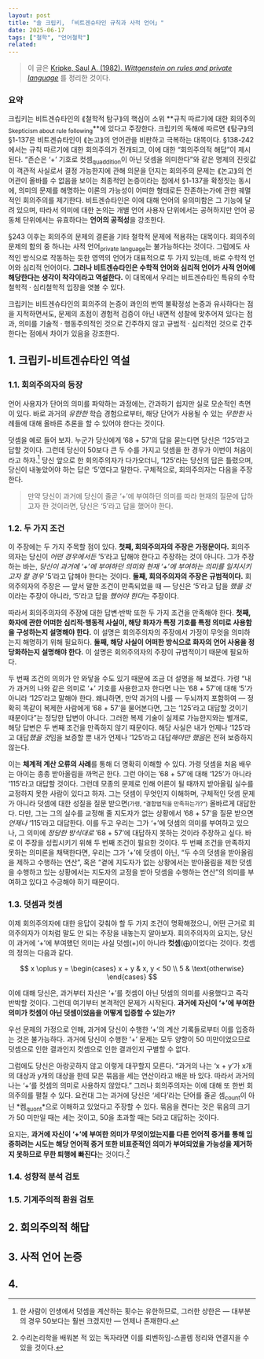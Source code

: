 ```yaml
---
layout: post
title: "솔 크립키, 「비트겐슈타인 규칙과 사적 언어」"
date: 2025-06-17
tags: ["철학", "언어철학"]
related:
---
```


> 이 글은 <a href="/public/Kripke - Wittgenstein On Rules and Private Language.pdf">Kripke, Saul A. (1982). *Wittgenstein on rules and private language*</a> 를 정리한 것이다.

### 요약

크립키는 비트겐슈타인의 ⟪철학적 탐구⟫의 핵심이 소위 **규칙 따르기에 대한 회의주의<sub>Skepticism about rule following</sub>**에 있다고 주장한다. 크립키의 독해에 따르면 ⟪탐구⟫의 §1-137은 비트겐슈타인이 ⟪논고⟫의 언어관을 비판하고 극복하는 대목이다. §138-242에서는 규칙 따르기에 대한 회의주의가 전개되고, 이에 대한 “회의주의적 해답”이 제시된다. “존슨은 ‘+’ 기호로 컷셈<sub>quaddition</sub>이 아닌 덧셈을 의미한다”와 같은 명제의 진릿값이 객관적 사실로서 결정 가능한지에 관해 의문을 던지는 회의주의 문제는 ⟪논고⟫의 언어관이 올바를 수 없음을 보이는 최종적인 논증이라는 점에서 §1-137을 확정짓는 동시에, 의미의 문제를 해명하는 이론의 가능성이 어떠한 형태로든 잔존하는가에 관한 궤멸적인 회의주의를 제기한다. 비트겐슈타인은 이에 대해 언어의 유의미함은 그 기능에 달려 있으며, 따라서 의미에 대한 논의는 개별 언어 사용자 단위에서는 공허하지만 언어 공동체 단위에서는 유효하다는 **언어의 공적성**을 강조한다.

§243 이후는 회의주의 문제의 결론을 기타 철학적 문제에 적용하는 대목이다. 회의주의 문제의 함의 중 하나는 사적 언어<sub>private language</sub>는 불가능하다는 것이다. 그럼에도 사적인 방식으로 작동하는 듯한 영역의 언어가 대표적으로 두 가지 있는데, 바로 수학적 언어와 심리적 언어이다. **그러나 비트겐슈타인은 수학적 언어와 심리적 언어가 사적 언어에 해당한다는 생각이 착각이라고 역설한다.** 이 대목에서 우리는 비트겐슈타인 특유의 수학철학적 · 심리철학적 입장을 엿볼 수 있다.

크립키는 비트겐슈타인의 회의주의 논증이 콰인의 번역 불확정성 논증과 유사하다는 점을 지적하면서도, 문제의 초점이 경험적 검증이 아닌 내면적 성찰에 맞추어져 있다는 점과, 의미를 기술적 · 행동주의적인 것으로 간주하지 않고 규범적 · 심리적인 것으로 간주한다는 점에서 차이가 있음을 강조한다.

## 1. 크립키-비트겐슈타인 역설

### 1.1. 회의주의자의 등장

언어 사용자가 단어의 의미를 파악하는 과정에는, 간과하기 쉽지만 실로 모순적인 측면이 있다. 바로 과거의 _유한한_ 학습 경험으로부터, 해당 단어가 사용될 수 있는 _무한한_ 사례들에 대해 올바른 추론을 할 수 있어야 한다는 것이다.

덧셈을 예로 들어 보자. 누군가 당신에게 ’68 + 57’의 답을 묻는다면 당신은 ‘125’라고 답할 것이다. 그런데 당신이 50보다 큰 두 수를 가지고 덧셈을 한 경우가 이번이 처음이라고 하자.[^1] 당신 앞으로 한 회의주의자가 다가오더니, ‘125’라는 당신의 답은 틀렸으며, 당신이 내놓았어야 하는 답은 ‘5’였다고 말한다. 구체적으로, 회의주의자는 다음을 주장한다.

> 만약 당신이 과거에 당신이 줄곧 ‘+’에 부여하던 의미를 따라 현재의 질문에 답하고자 한 것이라면, 당신은 ‘5’라고 답을 했어야 한다.

### 1.2. 두 가지 조건

이 주장에는 두 가지 주목할 점이 있다. **첫째, 회의주의자의 주장은 가정문이다.** 회의주의자는 당신이 _어떤 경우에서든_ ’5’라고 답해야 한다고 주장하는 것이 아니다. 그가 주장하는 바는, _당신이 과거에 ‘+’에 부여하던 의미와 현재 ‘+’에 부여하는 의미를 일치시키고자 할 경우_ ’5’라고 답해야 한다는 것이다. **둘째, 회의주의자의 주장은 규범적이다.** 회의주의자의 주장은 — 앞서 말한 조건이 만족되었을 때 — 당신은 ‘5’라고 답을 *했을 것*이라는 주장이 아니라, ‘5’라고 답을 *했어야 한다*는 주장이다.

따라서 회의주의자의 주장에 대한 답변·반박 또한 두 가지 조건을 만족해야 한다. **첫째, 화자에 관한 어떠한 심리적·행동적 사실이, 해당 화자가 특정 기호를 특정 의미로 사용함을 구성하는지 설명해야 한다.** 이 설명은 회의주의자의 주장에서 가정이 무엇을 의미하는지 해명하기 위해 필요하다. **둘째, 해당 사실이 어떠한 방식으로 화자의 언어 사용을 정당화하는지 설명해야 한다.** 이 설명은 회의주의자의 주장이 규범적이기 때문에 필요하다.

두 번째 조건의 의의가 안 와닿을 수도 있기 때문에 조금 더 설명을 해 보겠다. 가령 “내가 과거의 나와 같은 의미로 ‘+’ 기호를 사용한고자 한다면 나는 ’68 + 57’에 대해 ‘5’가 아니라 ‘125’라고 말해야 한다. 왜냐하면, 만약 과거의 나를 — 두뇌까지 포함하여 — 정확히 똑같이 복제한 사람에게 ’68 + 57’을 물어본다면, 그는 ‘125’라고 대답할 것이기 때문이다”는 정당한 답변이 아니다. 그러한 복제 기술이 실제로 가능한지와는 별개로, 해당 답변은 두 번째 조건을 만족하지 않기 때문이다. 해당 사실은 내가 언제나 ‘125’라고 대답*했을 것*임을 보증할 뿐 내가 언제나 ‘125’라고 대답*해야만 했음*은 전혀 보증하지 않는다.

이는 **체계적 계산 오류의 사례**를 통해 더 명확히 이해할 수 있다. 가령 덧셈을 처음 배우는 아이는 종종 받아올림을 까먹곤 한다. 그런 아이는 ’68 + 57’에 대해 ‘125’가 아니라 ‘115’라고 대답할 것이다. 그런데 모종의 문제로 인해 어른이 될 때까지 받아올림 실수를 교정하지 못한 사람이 있다고 하자. 그는 덧셈이 무엇인지 이해하며, 구체적인 덧셈 문제가 아니라 덧셈에 대한 성질을 질문 받으면<small>(가령, “결합법칙을 만족하는가?”)</small> 올바르게 대답한다. 다만, 그는 그의 실수를 교정해 줄 지도자가 없는 상황에서 ’68 + 57’을 질문 받으면 _언제나_ ‘115’라고 대답한다. 이를 두고 우리는 그가 ‘+’에 덧셈의 의미를 부여하고 있으나, 그 의미에 _정당한 방식대로_ ’68 + 57’에 대답하지 못하는 것이라 주장하고 싶다. 바로 이 주장을 성립시키기 위해 두 번째 조건이 필요한 것이다. 두 번째 조건을 만족하지 못하는 의미론을 채택한다면, 우리는 그가 ‘+’에 덧셈이 아닌, “두 수의 덧셈을 받아올림을 제하고 수행하는 연산”, 혹은 “곁에 지도자가 없는 상황에서는 받아올림을 제한 덧셈을 수행하고 있는 상황에서는 지도자의 교정을 받아 덧셈을 수행하는 연산”의 의미를 부여하고 있다고 수긍해야 하기 때문이다. 

### 1.3. 덧셈과 컷셈

이제 회의주의자에 대한 응답이 갖춰야 할 두 가지 조건이 명확해졌으니, 어떤 근거로 회의주의자가 이처럼 말도 안 되는 주장을 내놓는지 알아보자. 회의주의자의 요지는, 당신이 과거에 ‘+’에 부여했던 의미는 사실 덧셈(+)이 아니라 **컷셈**(⨁)이었다는 것이다. 컷셈의 정의는 다음과 같다.

$$
x \oplus y =
\begin{cases}
x + y & x, y < 50 \\
5 & \text{otherwise}
\end{cases}
$$

이에 대해 당신은, 과거부터 자신은 ‘+’를 컷셈이 아닌 덧셈의 의미를 사용했다고 즉각 반박할 것이다. 그런데 여기부터 본격적인 문제가 시작된다. **과거에 자신이 ‘+’에 부여한 의미가 컷셈이 아닌 덧셈이었음을 어떻게 입증할 수 있는가?**

우선 문제의 가정으로 인해, 과거에 당신이 수행한 ‘+’의 계산 기록들로부터 이를 입증하는 것은 불가능하다. 과거에 당신이 수행한 ‘+’ 문제는 모두 양항이 50 미만이었으므로 덧셈으로 인한 결과인지 컷셈으로 인한 결과인지 구별할 수 없다.

그럼에도 당신은 아랑곳하지 않고 이렇게 대꾸할지 모른다. “과거의 나는 ‘x + y’가 x개의 대상과 y개의 대상을 한데 모은 묶음을 세는 연산이라고 배운 바 있다. 따라서 과거의 나는 ‘+’를 컷셈의 의미로 사용하지 않았다.” 그러나 회의주의자는 이에 대해 또 한번 회의주의를 펼칠 수 있다. 요컨대 그는 과거에 당신은 ‘세다’라는 단어를 줄곧 셈<sub>count</sub>이 아닌 *켐<sub>quont</sub>*으로 이해하고 있었다고 주장할 수 있다. 묶음을 켄다는 것은 묶음의 크기가 50 미만일 때는 세는 것이고, 50을 초과할 때는 5라고 대답하는 것이다.

요지는, **과거에 자신이 ‘+’에 부여한 의미가 무엇이었는지를 다른 언어적 증거를 통해 입증하려는 시도는 해당 언어적 증거 또한 비표준적인 의미가 부여되었을 가능성을 제거하지 못하므로 무한 퇴행에 빠진다**는 것이다.[^2] 

### 1.4. 성향적 분석 검토

### 1.5. 기계주의적 환원 검토

## 2. 회의주의적 해답

## 3. 사적 언어 논증

## 4. 


[^1]: 한 사람이 인생에서 덧셈을 계산하는 횟수는 유한하므로, 그러한 상한은 — 대부분의 경우 50보다는 훨씬 크겠지만 — 언제나 존재한다.
[^2]: 수리논리학을 배워본 적 있는 독자라면 이를 뢰벤하임-스콜렘 정리와 연결지을 수 있을 것이다.